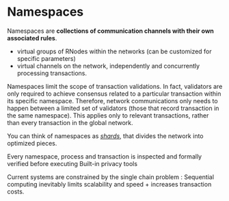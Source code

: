 # Namespaces

Namespaces are **collections of communication channels with their own associated rules**.

- virtual groups of RNodes within the networks (can be customized for specific parameters)
- virtual channels on the network, independently and concurrently processing transactions.

Namespaces limit the scope of transaction validations. In fact, validators are only required to achieve consensus related to a particular transaction within its specific namespace. Therefore, network communications only needs to happen between a limited set of validators (those that record transaction in the same namespace). This applies only to relevant transactions, rather than every transaction in the global network.

You can think of namespaces as [*shards*](https://github.com/ethereum/wiki/wiki/Sharding-FAQ), that divides the network into optimized pieces.

Every namespace, process and transaction is inspected and formally verified before executing
Built-in privacy tools

Current systems are constrained by the single chain problem :
Sequential computing inevitably limits scalability and speed + increases transaction costs.
